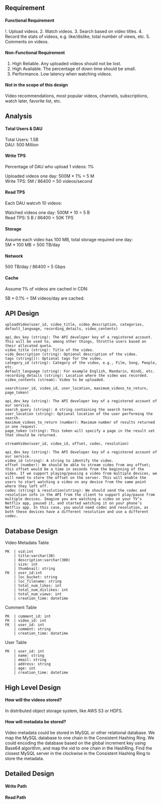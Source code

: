 

## Requirement

#### Functional Requirement
!. Upload videos.
2. Watch videos.
3. Search based on video titles.
4. Record the stats of videos, e.g. like/dislike, total number of views, etc.
5. Comments on videos.

#### Non-Functional Requirement
1. High Reliable. Any uploaded videos should not be lost.
2. High Available. The percentage of down time should be small.
3. Performance. Low latency when watching videos.

#### Not in the scope of this design
Video recommendations, most popular videos, channels, subscriptions, watch later, favorite list, etc.

## Analysis

#### Total Users & DAU

Total Users: 1.5B  
DAU: 500 Million  

#### Write TPS

Percentage of DAU who upload 1 videos: 1%

Uploaded videos one day: 500M * 1% = 5 M  
Write TPS: 5M / 86400 = 50 videos/second

#### Read TPS

Each DAU watcvh 10 videos:

Watched videos one day: 500M * 10 = 5 B  
Read TPS: 5 B / 86400 = 50K TPS

#### Storage

Assume each video has 100 MB, total storage required one day:  
5M * 100 MB = 500 TB/day

#### Network
500 TB/day / 86400 = 5 Gbps

#### Cache
Assume 1% of videos are cached in CDN:

5B * 0.1% = 5M videos/day are cached.

## API Design

```
uploadVideo(user_id, video_title, video_description, categories, default_language, recording_details, video_contents)

api_dev_key (string): The API developer key of a registered account. This will be used to, among other things, throttle users based on their allocated quota.
video_title (string): Title of the video.
vide_description (string): Optional description of the video.
tags (string[]): Optional tags for the video.
category_id (string): Category of the video, e.g., Film, Song, People, etc.
default_language (string): For example English, Mandarin, Hindi, etc.
recording_details (string): Location where the video was recorded.
video_contents (stream): Video to be uploaded.
```

```
search(user_id, video_id, user_location, maximum_videos_to_return, page_token)

api_dev_key (string): The API developer key of a registered account of our service.
search_query (string): A string containing the search terms.
user_location (string): Optional location of the user performing the search.
maximum_videos_to_return (number): Maximum number of results returned in one request.
page_token (string): This token will specify a page in the result set that should be returned.
```

```
streamVideo(user_id, video_id, offset, codec, resolution)

api_dev_key (string): The API developer key of a registered account of our service.
video_id (string): A string to identify the video.
offset (number): We should be able to stream video from any offset; this offset would be a time in seconds from the beginning of the video. If we support playing/pausing a video from multiple devices, we will need to store the offset on the server. This will enable the users to start watching a video on any device from the same point where they left off.
codec (string) & resolution(string): We should send the codec and resolution info in the API from the client to support play/pause from multiple devices. Imagine you are watching a video on your TV’s Netflix app, paused it, and started watching it on your phone’s Netflix app. In this case, you would need codec and resolution, as both these devices have a different resolution and use a different codec.
```

## Database Design

Video Metadata Table
```
PK  | vid:int
    | title:varchar(30)
    | description:varchar(300)
    | size: int
    | thumbnail: string
FK  | user_id:int
    | loc_bucket: string
    | loc_filename: string
    | total_num_likes: int
    | total_num_dislikes: int
    | total_num_views: int
    | creation_time: datetime
```

Comment Table
```
PK  | comment_id: int
FK  | video_id: int
FK  | user_id: int
    | comment: string
    | creation_time: datetime
```

User Table
```
PK  | user_id: int
    | name: string
    | email: string
    | address: string
    | age: int
    | creation_time: datetime
```

## High Level Design

#### How will the videos stored? 
In distributed object storage system, like AWS S3 or HDFS.

#### How will metadata be stored?
Video metadata could be stored in MySQL or other relational database. We map the MySQL database to one chain in the Consistent Hashing Ring. We could encoding the database based on the global increment key using Base64 algorithm, and map the vid to one chain in the HashRing. Find the closest MySQL server in the clockwise in the Consistent Hashing Ring to store the metadata.


## Detailed Design

#### Write Path

#### Read Path
